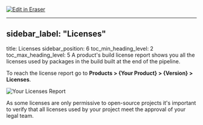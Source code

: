 <p><a target="_blank" href="https://app.eraser.io/workspace/UJRsDvXS8SHqKX3DutqB" id="edit-in-eraser-github-link"><img alt="Edit in Eraser" src="https://firebasestorage.googleapis.com/v0/b/second-petal-295822.appspot.com/o/images%2Fgithub%2FOpen%20in%20Eraser.svg?alt=media&amp;token=968381c8-a7e7-472a-8ed6-4a6626da5501"></a></p>

---

## sidebar_label: "Licenses"
title: Licenses
sidebar_position: 6
toc_min_heading_level: 2
toc_max_heading_level: 5
A product's build license report shows you all the licenses used by packages in the build built at the end of the pipeline. 

To reach the license report go to **Products > {Your Product} > {Version} > Licenses**.

![Your Licenses Report](../../img/start/license-start.jpg "")

As some licenses are only permissive to open-source projects it's important to verify that all licenses used by your project meet the approval of your legal team.



<!--- Eraser file: https://app.eraser.io/workspace/UJRsDvXS8SHqKX3DutqB --->